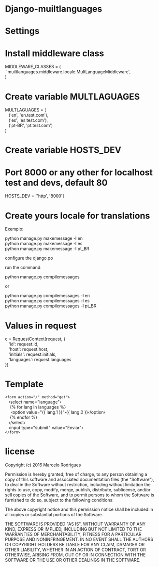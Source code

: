 # Django-muiltlanguages #

# Settings

# Install middleware class

MIDDLEWARE_CLASSES = (<br>
&nbsp;'muiltlanguages.middleware.locale.MultLanguageMiddleware',<br>
)<br>

# Create variable MULTLAGUAGES

MULTLAGUAGES = (<br>
&nbsp;&nbsp;&nbsp;('en', 'en.test.com'),<br>
&nbsp;&nbsp;&nbsp;('es', 'es.test.com'),<br>
&nbsp;&nbsp;&nbsp;('pt-BR', 'pt.test.com')<br>
)<br>

# Create variable HOSTS_DEV
# Port 8000 or any other for localhost test and devs, default 80

HOSTS_DEV = ['http', '8000'] 

# Create yours locale for translations 
Exemplo:

python manage.py makemessage -l en<br>
python manage.py makemessage -l es<br>
python manage.py makemessage -l pt_BR<br>

configure the django.po<br>

run the command:

python manage.py compilemessages<br>

or<br>

python manage.py compilemessages -l en<br>
python manage.py compilemessages -l es<br>
python manage.py compilemessages -l pt_BR<br>

# Values in request

c = RequestContext(request, {<br>
&nbsp;&nbsp;&nbsp;'id': request.id,<br>
&nbsp;&nbsp;&nbsp;'host': request.host,<br>
&nbsp;&nbsp;&nbsp;'initials': request.initials,<br>
&nbsp;&nbsp;&nbsp;'languages': request.languages<br>
})<br>

# Template

`<form action="/" method="get">`<br>
&nbsp;&nbsp;&nbsp;&lsaquo;select name="language"&rsaquo;<br>
&nbsp;&nbsp;&nbsp;&nbsp;{% for lang in languages %}<br>
&nbsp;&nbsp;&nbsp;&nbsp;&nbsp;&lsaquo;option   value="{{ lang.1 }}"&rsaquo;{{ lang.0 }}&lsaquo;/option&rsaquo;<br>
&nbsp;&nbsp;&nbsp;&nbsp;{% endfor %}<br>
&nbsp;&nbsp;&nbsp;&lsaquo;/select&rsaquo;<br>
&nbsp;&nbsp;&nbsp;&lsaquo;input type="submit" value="Enviar"&rsaquo;<br>
`</form>`<br>

# license

Copyright (c) 2016 Marcelo Rodrigues

Permission is hereby granted, free of charge, to any person obtaining a copy of this software and associated documentation files (the "Software"), to deal in the Software without restriction, including without limitation the rights to use, copy, modify, merge, publish, distribute, sublicense, and/or sell copies of the Software, and to permit persons to whom the Software is furnished to do so, subject to the following conditions:

The above copyright notice and this permission notice shall be included in all copies or substantial portions of the Software.

THE SOFTWARE IS PROVIDED "AS IS", WITHOUT WARRANTY OF ANY KIND, EXPRESS OR IMPLIED, INCLUDING BUT NOT LIMITED TO THE WARRANTIES OF MERCHANTABILITY, FITNESS FOR A PARTICULAR PURPOSE AND NONINFRINGEMENT. IN NO EVENT SHALL THE AUTHORS OR COPYRIGHT HOLDERS BE LIABLE FOR ANY CLAIM, DAMAGES OR OTHER LIABILITY, WHETHER IN AN ACTION OF CONTRACT, TORT OR OTHERWISE, ARISING FROM, OUT OF OR IN CONNECTION WITH THE SOFTWARE OR THE USE OR OTHER DEALINGS IN THE SOFTWARE.



